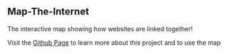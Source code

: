 ## Map-The-Internet
The interactive map showing how websites are linked together!

Visit the [Github Page](https://olivermidbrink.github.io/map-the-internet/) to learn more about this project and to use the map
